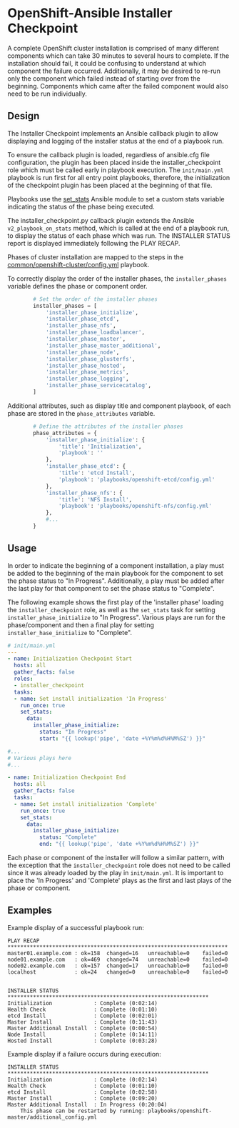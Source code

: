 OpenShift-Ansible Installer Checkpoint
======================================

A complete OpenShift cluster installation is comprised of many different
components which can take 30 minutes to several hours to complete.  If the
installation should fail, it could be confusing to understand at which component
the failure occurred.  Additionally, it may be desired to re-run only the
component which failed instead of starting over from the beginning.  Components
which came after the failed component would also need to be run individually.

Design
------

The Installer Checkpoint implements an Ansible callback plugin to allow
displaying and logging of the installer status at the end of a playbook run.

To ensure the callback plugin is loaded, regardless of ansible.cfg file
configuration, the plugin has been placed inside the installer_checkpoint role
which must be called early in playbook execution. The `init/main.yml` playbook
is run first for all entry point playbooks, therefore, the initialization of the
checkpoint plugin has been placed at the beginning of that file.

Playbooks use the [set_stats][set_stats] Ansible module to set a custom stats
variable indicating the status of the phase being executed.

The installer_checkpoint.py callback plugin extends the Ansible
`v2_playbook_on_stats` method, which is called at the end of a playbook run, to
display the status of each phase which was run.  The INSTALLER STATUS report is
displayed immediately following the PLAY RECAP.

Phases of cluster installation are mapped to the steps in the
[common/openshift-cluster/config.yml][openshift_cluster_config] playbook.

To correctly display the order of the installer phases, the `installer_phases`
variable defines the phase or component order.

```python
        # Set the order of the installer phases
        installer_phases = [
            'installer_phase_initialize',
            'installer_phase_etcd',
            'installer_phase_nfs',
            'installer_phase_loadbalancer',
            'installer_phase_master',
            'installer_phase_master_additional',
            'installer_phase_node',
            'installer_phase_glusterfs',
            'installer_phase_hosted',
            'installer_phase_metrics',
            'installer_phase_logging',
            'installer_phase_servicecatalog',
        ]
```

Additional attributes, such as display title and component playbook, of each
phase are stored in the `phase_attributes` variable.

```python
        # Define the attributes of the installer phases
        phase_attributes = {
            'installer_phase_initialize': {
                'title': 'Initialization',
                'playbook': ''
            },
            'installer_phase_etcd': {
                'title': 'etcd Install',
                'playbook': 'playbooks/openshift-etcd/config.yml'
            },
            'installer_phase_nfs': {
                'title': 'NFS Install',
                'playbook': 'playbooks/openshift-nfs/config.yml'
            },
            #...
        }
```

Usage
-----

In order to indicate the beginning of a component installation, a play must be
added to the beginning of the main playbook for the component to set the phase
status to "In Progress".  Additionally, a play must be added after the last play
for that component to set the phase status to "Complete".  

The following example shows the first play of the 'installer phase' loading the
`installer_checkpoint` role, as well as the `set_stats` task for setting
`installer_phase_initialize` to "In Progress".  Various plays are run for the
phase/component and then a final play for setting `installer_hase_initialize` to
"Complete".

```yaml
# init/main.yml
---
- name: Initialization Checkpoint Start
  hosts: all
  gather_facts: false
  roles:
  - installer_checkpoint
  tasks:
  - name: Set install initialization 'In Progress'
    run_once: true
    set_stats:
      data:
        installer_phase_initialize:
          status: "In Progress"
          start: "{{ lookup('pipe', 'date +%Y%m%d%H%M%SZ') }}"

#...
# Various plays here
#...

- name: Initialization Checkpoint End
  hosts: all
  gather_facts: false
  tasks:
  - name: Set install initialization 'Complete'
    run_once: true
    set_stats:
      data:
        installer_phase_initialize:
          status: "Complete"
          end: "{{ lookup('pipe', 'date +%Y%m%d%H%M%SZ') }}"
``` 

Each phase or component of the installer will follow a similar pattern, with the
exception that the `installer_checkpoint` role does not need to be called since
it was already loaded by the play in `init/main.yml`.  It is important to
place the 'In Progress' and 'Complete' plays as the first and last plays of the
phase or component.
 
Examples
--------

Example display of a successful playbook run:

```
PLAY RECAP *********************************************************************
master01.example.com : ok=158  changed=16   unreachable=0    failed=0
node01.example.com   : ok=469  changed=74   unreachable=0    failed=0
node02.example.com   : ok=157  changed=17   unreachable=0    failed=0
localhost            : ok=24   changed=0    unreachable=0    failed=0


INSTALLER STATUS ***************************************************************
Initialization             : Complete (0:02:14)
Health Check               : Complete (0:01:10)
etcd Install               : Complete (0:02:01)
Master Install             : Complete (0:11:43)
Master Additional Install  : Complete (0:00:54)
Node Install               : Complete (0:14:11)
Hosted Install             : Complete (0:03:28)
```

Example display if a failure occurs during execution:

```
INSTALLER STATUS ***************************************************************
Initialization             : Complete (0:02:14)
Health Check               : Complete (0:01:10)
etcd Install               : Complete (0:02:58)
Master Install             : Complete (0:09:20)
Master Additional Install  : In Progress (0:20:04)
    This phase can be restarted by running: playbooks/openshift-master/additional_config.yml
```

[set_stats]: http://docs.ansible.com/ansible/latest/set_stats_module.html
[openshift_cluster_config]: https://github.com/openshift/openshift-ansible/blob/master/playbooks/common/openshift-cluster/config.yml
